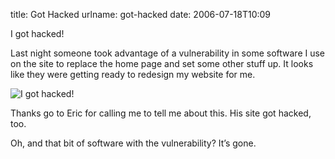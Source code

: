 title: Got Hacked
urlname: got-hacked
date: 2006-07-18T10:09

I got hacked!

Last night someone took advantage of a vulnerability in some software I use on the site to replace the home page and set some other stuff up. It looks like they were getting ready to redesign my website for me.

![I got hacked!](https://dl.dropboxusercontent.com/s/pa89sgpzmueejpr/20060718-hacked-screen.jpg)

Thanks go to Eric for calling me to tell me about this. His site got hacked, too.

Oh, and that bit of software with the vulnerability? It&#x02bc;s gone.